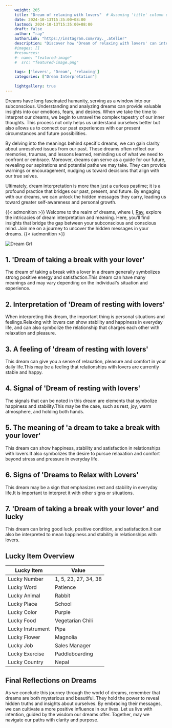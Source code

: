 ```yaml
---
    weight: 205
    title: "Dream of relaxing with lovers"  # Assuming 'title' column exists
    date: 2024-10-13T15:35:00+08:00
    lastmod: 2024-10-13T15:35:00+08:00
    draft: false
    author: "ray"
    authorLink: "https://instagram.com/ray._.atelier"
    description: "Discover how 'Dream of relaxing with lovers' can interpret your future and uncover its significant meanings in your life."
    #images: []
    #resources:
    #- name: "featured-image"
    #  src: "featured-image.png"
    
    tags: ['lovers', 'Dream', 'relaxing']
    categories: ["Dream Interpretation"]
    
    lightgallery: true
---
```

    
Dreams have long fascinated humanity, serving as a window into our subconscious. Understanding and analyzing dreams can provide valuable insights into our emotions, fears, and desires. When we take the time to interpret our dreams, we begin to unravel the complex tapestry of our inner thoughts. This process not only helps us understand ourselves better but also allows us to connect our past experiences with our present circumstances and future possibilities.

By delving into the meanings behind specific dreams, we can gain clarity about unresolved issues from our past. These dreams often reflect our memories, traumas, and lessons learned, reminding us of what we need to confront or embrace. Moreover, dreams can serve as a guide for our future, revealing our aspirations and potential paths we may take. They can provide warnings or encouragement, nudging us toward decisions that align with our true selves.

Ultimately, dream interpretation is more than just a curious pastime; it is a profound practice that bridges our past, present, and future. By engaging with our dreams, we can unlock the hidden messages they carry, leading us toward greater self-awareness and personal growth.

{{< admonition >}}
Welcome to the realm of dreams, where I, [Ray](https://instagram.com/ray._.atelier), explore the intricacies of dream interpretation and meaning. Here, you’ll find insights that bridge the gap between your subconscious and conscious mind. Join me on a journey to uncover the hidden messages in your dreams.
{{< /admonition >}}

![Dream Grl](https://cdn.pixabay.com/photo/2017/11/02/03/35/gothic-2910057_1280.jpg "Dream Grl")

## 1. 'Dream of taking a break with your lover'
The dream of taking a break with a lover in a dream generally symbolizes strong positive energy and satisfaction.This dream can have many meanings and may vary depending on the individual's situation and experience.

## 2. Interpretation of 'Dream of resting with lovers'
When interpreting this dream, the important thing is personal situations and feelings.Relaxing with lovers can show stability and happiness in everyday life, and can also symbolize the relationship that charges each other with relaxation and pleasure.

## 3. A feeling of 'dream of resting with lovers'
This dream can give you a sense of relaxation, pleasure and comfort in your daily life.This may be a feeling that relationships with lovers are currently stable and happy.

## 4. Signal of 'Dream of resting with lovers'
The signals that can be noted in this dream are elements that symbolize happiness and stability.This may be the case, such as rest, joy, warm atmosphere, and holding both hands.

## 5. The meaning of 'a dream to take a break with your lover'
This dream can show happiness, stability and satisfaction in relationships with lovers.It also symbolizes the desire to pursue relaxation and comfort beyond stress and pressure in everyday life.

## 6. Signs of 'Dreams to Relax with Lovers'
This dream may be a sign that emphasizes rest and stability in everyday life.It is important to interpret it with other signs or situations.

## 7. 'Dream of taking a break with your lover' and lucky
This dream can bring good luck, positive condition, and satisfaction.It can also be interpreted to mean happiness and stability in relationships with lovers.

## Lucky Item Overview
| Lucky Item          | Value              |
|---------------|--------------------|
| Lucky Number        | 1, 5, 23, 27, 34, 38  |
| Lucky Word          | Patience |
| Lucky Animal        | Rabbit |
| Lucky Place         | School     |
| Lucky Color         | Purple     |
| Lucky Food          | Vegetarian Chili      |
| Lucky Instrument    | Pipa |
| Lucky Flower        | Magnolia    |
| Lucky Job           | Sales Manager       |
| Lucky Exercise      | Paddleboarding  |
| Lucky Country       | Nepal    |


##  Final Reflections on Dreams

As we conclude this journey through the world of dreams, remember that dreams are both mysterious and beautiful. They hold the power to reveal hidden truths and insights about ourselves. By embracing their messages, we can cultivate a more positive influence in our lives. Let us live with intention, guided by the wisdom our dreams offer. Together, may we navigate our paths with clarity and purpose.
